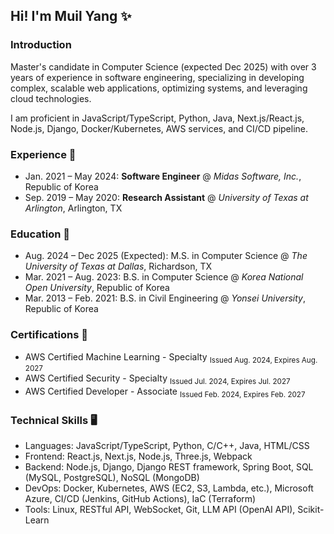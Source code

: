 ## Hi! I'm Muil Yang ✨

### Introduction

Master's candidate in Computer Science (expected Dec 2025) with over 3 years of experience in software engineering, specializing in developing complex, scalable web applications, optimizing systems, and leveraging cloud technologies.

I am proficient in JavaScript/TypeScript, Python, Java, Next.js/React.js, Node.js, Django, Docker/Kubernetes, AWS services, and CI/CD pipeline.

### Experience 🏢

- Jan. 2021 – May 2024: **Software Engineer** @ _Midas Software, Inc._, Republic of Korea
- Sep. 2019 – May 2020: **Research Assistant** @ _University of Texas at Arlington_, Arlington, TX

### Education 📖

- Aug. 2024 – Dec 2025 (Expected): M.S. in Computer Science @ _The University of Texas at Dallas_, Richardson, TX
- Mar. 2021 – Aug. 2023: B.S. in Computer Science @ _Korea National Open University_, Republic of Korea
- Mar. 2013 – Feb. 2021: B.S. in Civil Engineering @ _Yonsei University_, Republic of Korea

### Certifications 📃

- AWS Certified Machine Learning - Specialty <sub>Issued Aug. 2024, Expires Aug. 2027</sub>
- AWS Certified Security - Specialty <sub>Issued Jul. 2024, Expires Jul. 2027</sub>
- AWS Certified Developer - Associate <sub>Issued Feb. 2024, Expires Feb. 2027</sub>

### Technical Skills 🖥️

- Languages: JavaScript/TypeScript, Python, C/C++, Java, HTML/CSS
- Frontend: React.js, Next.js, Node.js, Three.js, Webpack
- Backend: Node.js, Django, Django REST framework, Spring Boot, SQL (MySQL, PostgreSQL), NoSQL (MongoDB)
- DevOps: Docker, Kubernetes, AWS (EC2, S3, Lambda, etc.), Microsoft Azure, CI/CD (Jenkins, GitHub Actions), IaC (Terraform)
- Tools: Linux, RESTful API, WebSocket, Git, LLM API (OpenAI API), Scikit-Learn
